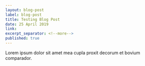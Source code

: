 ```yaml
---
layout: blog-post
label: blog-post
title: Testing Blog Post
date: 25 April 2019
link:
excerpt_separator: <!--more-->
published: true
---
```


Lorem ipsum dolor sit amet mea cupla proxit decorum et bovium comparador.
